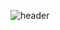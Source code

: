 
![header](https://user-images.githubusercontent.com/62210636/206908149-e50dbf14-40b8-4dba-a8c8-95c8ba1cf91c.png)
